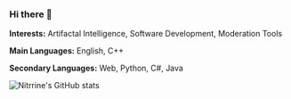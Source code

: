 ### Hi there 👋

**Interests:** Artifactal Intelligence, Software Development, Moderation Tools

**Main Languages:** English, C++

**Secondary Languages:** Web, Python, C#, Java

![Nitrrine's GitHub stats](https://github-readme-stats.vercel.app/api?username=nitrrine&show_icons=true&theme=synthwave)